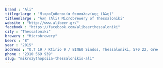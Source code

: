 ```yaml
---
brand : "Ali"
titlegrlarge : "Μικροζυθοποιία Θεσσαλονίκης (Άλη)"
titleenlarge : "Άλη (Άli) Microbrewery of Thessaloniki"
website : "http://www.alibeer.gr/"
facebook : "https://facebook.com/alibeerthessaloniki"
city : "Thessaloniki"
brewery : "Microbrewery"
beers : "8"
year : "2015"
address : "O.T 19 / Ktirio 9 / ΒΙΠΕΘ Sindos, Thessaloniki, 570 22, Greece"
phone : "2310 569 939"
slug: "mikrozythopoiia-thessalonikis-ali"
---
```

